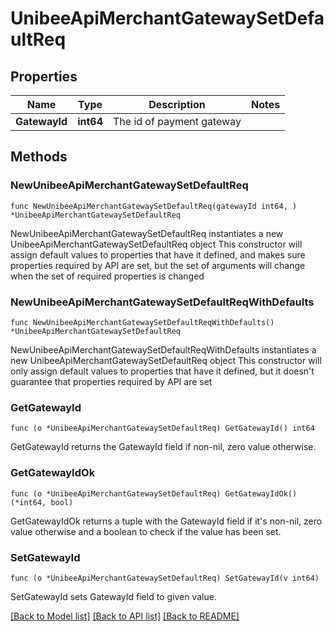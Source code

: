 # UnibeeApiMerchantGatewaySetDefaultReq

## Properties

Name | Type | Description | Notes
------------ | ------------- | ------------- | -------------
**GatewayId** | **int64** | The id of payment gateway | 

## Methods

### NewUnibeeApiMerchantGatewaySetDefaultReq

`func NewUnibeeApiMerchantGatewaySetDefaultReq(gatewayId int64, ) *UnibeeApiMerchantGatewaySetDefaultReq`

NewUnibeeApiMerchantGatewaySetDefaultReq instantiates a new UnibeeApiMerchantGatewaySetDefaultReq object
This constructor will assign default values to properties that have it defined,
and makes sure properties required by API are set, but the set of arguments
will change when the set of required properties is changed

### NewUnibeeApiMerchantGatewaySetDefaultReqWithDefaults

`func NewUnibeeApiMerchantGatewaySetDefaultReqWithDefaults() *UnibeeApiMerchantGatewaySetDefaultReq`

NewUnibeeApiMerchantGatewaySetDefaultReqWithDefaults instantiates a new UnibeeApiMerchantGatewaySetDefaultReq object
This constructor will only assign default values to properties that have it defined,
but it doesn't guarantee that properties required by API are set

### GetGatewayId

`func (o *UnibeeApiMerchantGatewaySetDefaultReq) GetGatewayId() int64`

GetGatewayId returns the GatewayId field if non-nil, zero value otherwise.

### GetGatewayIdOk

`func (o *UnibeeApiMerchantGatewaySetDefaultReq) GetGatewayIdOk() (*int64, bool)`

GetGatewayIdOk returns a tuple with the GatewayId field if it's non-nil, zero value otherwise
and a boolean to check if the value has been set.

### SetGatewayId

`func (o *UnibeeApiMerchantGatewaySetDefaultReq) SetGatewayId(v int64)`

SetGatewayId sets GatewayId field to given value.



[[Back to Model list]](../README.md#documentation-for-models) [[Back to API list]](../README.md#documentation-for-api-endpoints) [[Back to README]](../README.md)


